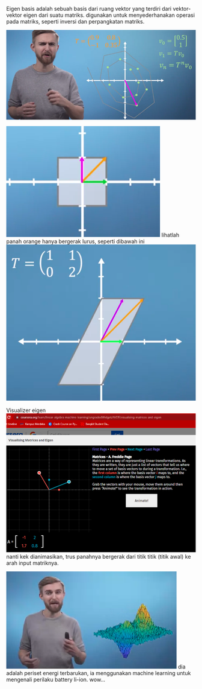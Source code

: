 Eigen basis adalah sebuah basis dari ruang vektor yang terdiri dari vektor-vektor eigen dari suatu matriks. digunakan untuk  menyederhanakan operasi pada matriks, seperti inversi dan perpangkatan matriks. 

![b75ed01fadc6ac7386c2a3e150ba0c5b.png](../../../../_resources/b75ed01fadc6ac7386c2a3e150ba0c5b.png)

![882cf684287aef278bb592b07b056b62.png](../../../../_resources/882cf684287aef278bb592b07b056b62.png) lihatlah panah orange hanya bergerak lurus, seperti dibawah ini 
![fa099a9789377d346388ca88617b4c88.png](../../../../_resources/fa099a9789377d346388ca88617b4c88.png)

Visualizer eigen
![8a2fca90f5fd037f23cde3e0befba9e4.png](../../../../_resources/8a2fca90f5fd037f23cde3e0befba9e4.png)
nanti kek dianimasikan, trus panahnya bergerak dari titik titik (titik awal) ke arah input matriknya. 

![0eda4bba0bf19be4fcee1f53e4270657.png](../../../../_resources/0eda4bba0bf19be4fcee1f53e4270657.png)
dia adalah periset energi terbarukan, ia menggunakan machine learning untuk mengenali perilaku battery li-ion. wow...